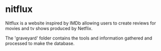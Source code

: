 # nitflux
Nitflux is a website inspired by IMDb allowing users to create reviews for movies and tv shows produced by Netflix.

The 'graveyard' folder contains the tools and information gathered and processed to make the database. 

